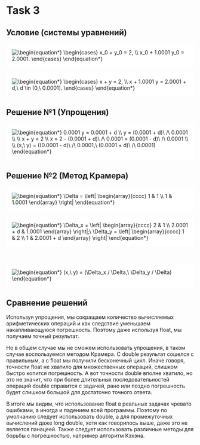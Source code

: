 # Task 3

## Условие (системы уравнений)

<img style="padding:15px; background-color:white; border-radius: 5px;" src="https://i.upmath.me/svg/%0A%20%20%5Cbegin%7Bequation*%7D%0A%20%20%20%20%5Cbegin%7Bcases%7D%0A%20%20%20%20%20%20x_0%20%2B%20y_0%20%3D%202%2C%0A%20%20%20%20%20%20%5C%5C%0A%20%20%20%20%20%20x_0%20%2B%201.0001%20y_0%20%3D%202.0001.%0A%20%20%20%20%5Cend%7Bcases%7D%0A%20%20%5Cend%7Bequation*%7D%0A" alt="
  \begin{equation*}
    \begin{cases}
      x_0 + y_0 = 2,
      \\
      x_0 + 1.0001 y_0 = 2.0001.
    \end{cases}
  \end{equation*}
" />

<img style="padding:15px; background-color:white; border-radius: 5px;" src="https://i.upmath.me/svg/%0A%20%20%5Cbegin%7Bequation*%7D%0A%20%20%20%20%5Cbegin%7Bcases%7D%0A%20%20%20%20%20%20x%20%2B%20y%20%3D%202%2C%0A%20%20%20%20%20%20%5C%5C%0A%20%20%20%20%20%20x%20%2B%201.0001%20y%20%3D%202.0001%20%2B%20d%2C%5C%20d%20%5Cin%20(0%2C%5C%200.0001%5D.%0A%20%20%20%20%5Cend%7Bcases%7D%0A%20%20%5Cend%7Bequation*%7D%0A" alt="
  \begin{equation*}
    \begin{cases}
      x + y = 2,
      \\
      x + 1.0001 y = 2.0001 + d,\ d \in (0,\ 0.0001].
    \end{cases}
  \end{equation*}
" />

## Решение №1 (Упрощения)

<img style="padding:15px; background-color:white; border-radius: 5px;" src="https://i.upmath.me/svg/%0A%20%20%5Cbegin%7Bequation*%7D%0A%20%20%20%200.0001%20y%20%3D%200.0001%20%2B%20d%0A%20%20%20%20%5C%5C%0A%20%20%20%20y%20%3D%20(0.0001%20%2B%20d)%5C%20%2F%5C%200.0001%0A%20%20%20%20%5C%5C%0A%20%20%20%20%5C%5C%0A%20%20%20%20x%20%2B%20y%20%3D%202%0A%20%20%20%20%5C%5C%0A%20%20%20%20x%20%3D%202%20-%20(0.0001%20%2B%20d)%5C%20%2F%5C%200.0001%20%3D%20(0.0001%20-%20d)%5C%20%2F%5C%200.0001%0A%20%20%20%20%5C%5C%0A%20%20%20%20%5C%5C%0A%20%20%20%20(x%2C%5C%20y)%20%3D%20((0.0001%20-%20d)%5C%20%2F%5C%200.0001%2C%5C%20(0.0001%20%2B%20d)%5C%20%2F%5C%200.0001)%0A%20%20%5Cend%7Bequation*%7D%0A" alt="
  \begin{equation*}
    0.0001 y = 0.0001 + d
    \\
    y = (0.0001 + d)\ /\ 0.0001
    \\
    \\
    x + y = 2
    \\
    x = 2 - (0.0001 + d)\ /\ 0.0001 = (0.0001 - d)\ /\ 0.0001
    \\
    \\
    (x,\ y) = ((0.0001 - d)\ /\ 0.0001,\ (0.0001 + d)\ /\ 0.0001)
  \end{equation*}
" />

## Решение №2 (Метод Крамера)

<img style="padding:15px; background-color:white; border-radius: 5px;" src="https://i.upmath.me/svg/%0A%20%20%5Cbegin%7Bequation*%7D%0A%20%20%20%20%5CDelta%20%3D%20%5Cleft%7C%0A%20%20%20%20%20%20%20%20%20%20%20%20%20%20%20%5Cbegin%7Barray%7D%7Bcccc%7D%0A%20%20%20%20%20%20%20%20%20%20%20%20%20%20%20%20%201%20%26%201%0A%20%20%20%20%20%20%20%20%20%20%20%20%20%20%20%20%20%5C%5C%0A%20%20%20%20%20%20%20%20%20%20%20%20%20%20%20%20%201%20%26%201.0001%0A%20%20%20%20%20%20%20%20%20%20%20%20%20%20%20%5Cend%7Barray%7D%0A%20%20%20%20%20%20%20%20%20%20%20%20%20%5Cright%7C%0A%20%20%5Cend%7Bequation*%7D%0A" alt="
  \begin{equation*}
    \Delta = \left|
               \begin{array}{cccc}
                 1 &amp; 1
                 \\
                 1 &amp; 1.0001
               \end{array}
             \right|
  \end{equation*}
" />

<img style="padding:15px; background-color:white; border-radius: 5px;" src="https://i.upmath.me/svg/%0A%20%20%5Cbegin%7Bequation*%7D%0A%20%20%20%20%5CDelta_x%20%3D%20%5Cleft%7C%0A%20%20%20%20%20%20%20%20%20%20%20%20%20%20%20%5Cbegin%7Barray%7D%7Bcccc%7D%0A%20%20%20%20%20%20%20%20%20%20%20%20%20%20%20%20%202%20%26%201%0A%20%20%20%20%20%20%20%20%20%20%20%20%20%20%20%20%20%5C%5C%0A%20%20%20%20%20%20%20%20%20%20%20%20%20%20%20%20%202.0001%20%2B%20d%20%26%201.0001%0A%20%20%20%20%20%20%20%20%20%20%20%20%20%20%20%5Cend%7Barray%7D%0A%20%20%20%20%20%20%20%20%20%20%20%20%20%5Cright%7C%3B%5C%20%0A%20%20%20%20%5CDelta_y%20%3D%20%5Cleft%7C%0A%20%20%20%20%20%20%20%20%20%20%20%20%20%20%20%5Cbegin%7Barray%7D%7Bcccc%7D%0A%20%20%20%20%20%20%20%20%20%20%20%20%20%20%20%20%201%20%26%202%0A%20%20%20%20%20%20%20%20%20%20%20%20%20%20%20%20%20%5C%5C%0A%20%20%20%20%20%20%20%20%20%20%20%20%20%20%20%20%201%20%26%202.0001%20%2B%20d%0A%20%20%20%20%20%20%20%20%20%20%20%20%20%20%20%5Cend%7Barray%7D%0A%20%20%20%20%20%20%20%20%20%20%20%20%20%5Cright%7C%0A%20%20%5Cend%7Bequation*%7D%0A" alt="
  \begin{equation*}
    \Delta_x = \left|
               \begin{array}{cccc}
                 2 &amp; 1
                 \\
                 2.0001 + d &amp; 1.0001
               \end{array}
             \right|;\
    \Delta_y = \left|
               \begin{array}{cccc}
                 1 &amp; 2
                 \\
                 1 &amp; 2.0001 + d
               \end{array}
             \right|
  \end{equation*}
" />

&nbsp;

<img style="padding:15px; background-color:white; border-radius: 5px;" src="https://i.upmath.me/svg/%0A%20%20%5Cbegin%7Bequation*%7D%0A%20%20%20%20(x%2C%5C%20y)%20%3D%20(%5CDelta_x%20%2F%20%5CDelta%2C%5C%20%5CDelta_y%20%2F%20%5CDelta)%0A%20%20%5Cend%7Bequation*%7D%0A" alt="
  \begin{equation*}
    (x,\ y) = (\Delta_x / \Delta,\ \Delta_y / \Delta)
  \end{equation*}
" />

## Сравнение решений
Используя упрощения, мы сокращаем количество вычисляемых арифметических операций и как следствие уменьшаем накапливающуюся погрешность.
Поэтому даже используя float, мы получаем точный результат.

Но в общем случае мы не сможем использовать упрощения, в таком случае воспользуемся методом Крамера. С double результат сошелся с правильным, а с float мы получили бесконечный цикл. Иначе говоря, точности float не хватило для множественных операций, слишком быстро копится погрешность. А вот точности double вполне хватило, но это не значит, что при более длительных последовательностей операций double справится с задачей, рано или поздно погрешность будет слишком большой для достаточно точного ответа.

В итоге мы видим, что использование float в реальных задачах чревато ошибками, а иногда и падением всей программы. Поэтому по умолчанию следует использовать double, а для промежуточных вычислений даже long double, хотя как говорилось выше, даже это не является панацеей. Также следует использовать различные методы для борьбы с погрешностью, например алгоритм Кэхэна.
